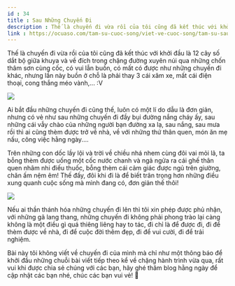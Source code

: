 ```yaml
---
id : 34
title : Sau Những Chuyến Đi
description : Thế là chuyến đi vừa rồi của tôi cũng đã kết thúc với khởi đầu là 12 cây số dắt bộ giữa khuya và về đích trong chặng đường xuyên núi qua những chốn thâm sơn cùng cốc, có vui lẫn buồn, có mất có được như những chuyến đi khác, nhưng lần này buồn ở chỗ là phải thay 3 cái xăm xe, mất cái điện thoại, cong thắng méo vành,... V
link : https://ocuaso.com/tam-su-cuoc-song/viet-ve-cuoc-song/tam-su-sau-nhung-chuyen-di.html
---
```


Thế là chuyến đi vừa rồi của tôi cũng đã kết thúc với khởi đầu là 12 cây
số dắt bộ giữa khuya và về đích trong chặng đường xuyên núi qua những chốn
thâm sơn cùng cốc, có vui lẫn buồn, có mất có được như những chuyến đi khác,
nhưng lần này buồn ở chỗ là phải thay 3 cái xăm xe, mất cái điện thoại,
cong thắng méo vành,... :V

![](https://ocuaso.com/wp-content/uploads/2016/05/tam-su-sau-nhung-chuyen-di-2.jpg)

Ai bắt đầu những chuyến đi cũng thế, luôn có một lí do dẫu là đơn giản,
nhưng có vẻ như sau những chuyến đi đầy bụi đường nắng cháy ấy, sau những
cái vẫy chào của những người bạn đường xa lạ, sau nắng, sau mưa rồi thì
ai cũng thèm được trở về nhà, về với những thứ thân quen, món ăn mẹ nấu,
công việc hằng ngày....

Trên những con dốc lầy lội và trời về chiều nhá nhem cùng đôi vai mỏi lã,
ta bỗng thèm được uống một cốc nước chanh và ngả ngửa ra cái ghế thân quen
nhâm nhi điếu thuốc, bỗng thèm cái cảm giác được ngủ trên giường, chăn ấm
nệm êm! Thế đấy, đôi khi đi là để biết trân trọng hơn những điều xung quanh
cuộc sống mà mình đang có, đơn giản thế thôi!

![](https://ocuaso.com/wp-content/uploads/2016/05/tam-su-sau-nhung-chuyen-di.jpg)

Nếu ai thần thánh hóa những chuyến đi lên thì tôi xin phép được phủ nhận,
với những gã lang thang, những chuyến đi không phải phong trào lại càng
không là một điều gì quá thiêng liêng hay to tác, đi chỉ là để được đi,
đi để thèm được về nhà, đi để cuộc đời thêm đẹp, đi để vui cười, đi để trải
nghiệm.

Bài này tôi không viết về chuyến đi của mình mà chỉ như một thông báo để
khởi đầu những chuỗi bài viết tiếp theo kể về chặng hành trình vừa qua,
rất vui khi được chia sẻ chúng với các bạn, hãy ghé thăm blog hằng ngày
để cập nhật các bạn nhé, chúc các bạn vui vẻ! 🙂